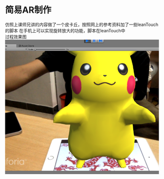# 简易AR制作

仿照上课师兄讲的内容做了一个皮卡丘，按照网上的参考资料加了一些leanTouch的脚本
在手机上可以实现旋转放大的功能，脚本在leanTouch中<br/>
过程效果图
![](pikachu.png)
